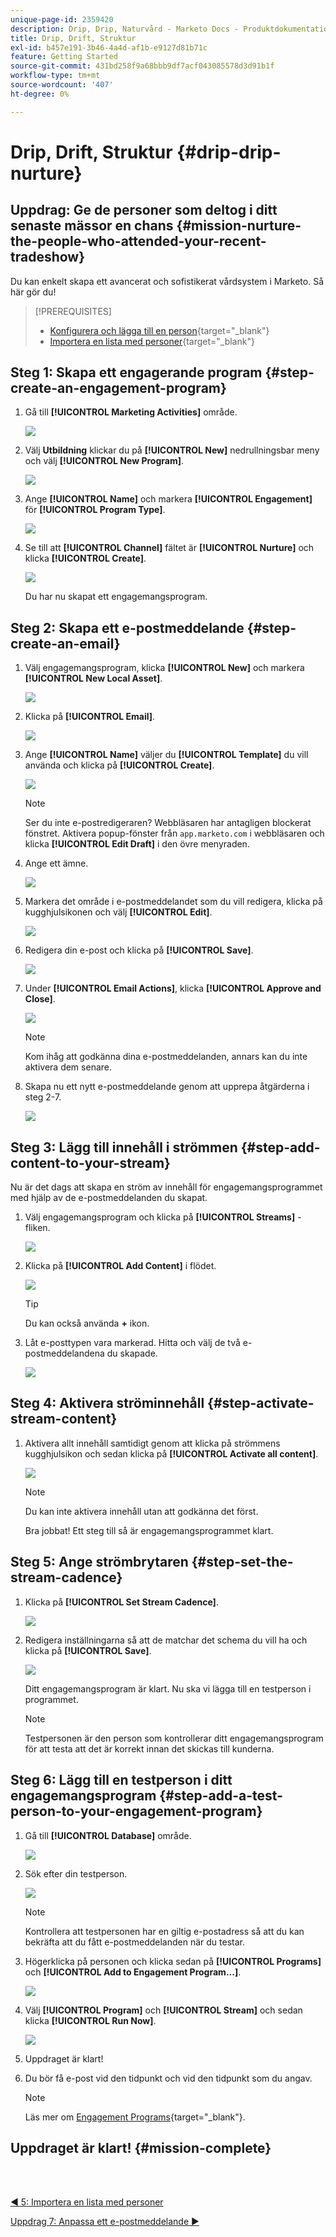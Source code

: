 ```yaml
---
unique-page-id: 2359420
description: Drip, Drip, Naturvård - Marketo Docs - Produktdokumentation
title: Drip, Drift, Struktur
exl-id: b457e191-3b46-4a4d-af1b-e9127d81b71c
feature: Getting Started
source-git-commit: 431bd258f9a68bbb9df7acf043085578d3d91b1f
workflow-type: tm+mt
source-wordcount: '407'
ht-degree: 0%

---
```


# Drip, Drift, Struktur {#drip-drip-nurture}

## Uppdrag: Ge de personer som deltog i ditt senaste mässor en chans {#mission-nurture-the-people-who-attended-your-recent-tradeshow}

Du kan enkelt skapa ett avancerat och sofistikerat vårdsystem i Marketo. Så här gör du!

>[!PREREQUISITES]
>
>* [Konfigurera och lägga till en person](/help/marketo/getting-started/quick-wins/get-set-up-and-add-a-person.md){target="_blank"}
>* [Importera en lista med personer](/help/marketo/getting-started/quick-wins/import-a-list-of-people.md){target="_blank"}

## Steg 1: Skapa ett engagerande program {#step-create-an-engagement-program}

1. Gå till **[!UICONTROL Marketing Activities]** område.

   ![](assets/drip-drip-nurture-1.png)

1. Välj **Utbildning** klickar du på **[!UICONTROL New]** nedrullningsbar meny och välj **[!UICONTROL New Program]**.

   ![](assets/drip-drip-nurture-2.png)

1. Ange **[!UICONTROL Name]** och markera **[!UICONTROL Engagement]** för **[!UICONTROL Program Type]**.

   ![](assets/drip-drip-nurture-3.png)

1. Se till att **[!UICONTROL Channel]** fältet är **[!UICONTROL Nurture]** och klicka **[!UICONTROL Create]**.

   ![](assets/drip-drip-nurture-4.png)

   Du har nu skapat ett engagemangsprogram.

## Steg 2: Skapa ett e-postmeddelande {#step-create-an-email}

1. Välj engagemangsprogram, klicka **[!UICONTROL New]** och markera **[!UICONTROL New Local Asset]**.

   ![](assets/drip-drip-nurture-5.png)

1. Klicka på **[!UICONTROL Email]**.

   ![](assets/drip-drip-nurture-6.png)

1. Ange **[!UICONTROL Name]** väljer du **[!UICONTROL Template]** du vill använda och klicka på **[!UICONTROL Create]**.

   ![](assets/drip-drip-nurture-7.png)

   >[!NOTE]
   >
   >Ser du inte e-postredigeraren? Webbläsaren har antagligen blockerat fönstret. Aktivera popup-fönster från `app.marketo.com` i webbläsaren och klicka **[!UICONTROL Edit Draft]** i den övre menyraden.

1. Ange ett ämne.

   ![](assets/drip-drip-nurture-8.png)

1. Markera det område i e-postmeddelandet som du vill redigera, klicka på kugghjulsikonen och välj **[!UICONTROL Edit]**.

   ![](assets/drip-drip-nurture-9.png)

1. Redigera din e-post och klicka på **[!UICONTROL Save]**.

   ![](assets/drip-drip-nurture-10.png)

1. Under **[!UICONTROL Email Actions]**, klicka **[!UICONTROL Approve and Close]**.

   ![](assets/drip-drip-nurture-11.png)

   >[!NOTE]
   >
   >Kom ihåg att godkänna dina e-postmeddelanden, annars kan du inte aktivera dem senare.

1. Skapa nu ett nytt e-postmeddelande genom att upprepa åtgärderna i steg 2-7.

   ![](assets/drip-drip-nurture-12.png)

## Steg 3: Lägg till innehåll i strömmen {#step-add-content-to-your-stream}

Nu är det dags att skapa en ström av innehåll för engagemangsprogrammet med hjälp av de e-postmeddelanden du skapat.

1. Välj engagemangsprogram och klicka på **[!UICONTROL Streams]** -fliken.

   ![](assets/drip-drip-nurture-13.png)

1. Klicka på **[!UICONTROL Add Content]** i flödet.

   ![](assets/drip-drip-nurture-14.png)

   >[!TIP]
   >
   >Du kan också använda **+** ikon.

1. Låt e-posttypen vara markerad. Hitta och välj de två e-postmeddelandena du skapade.

   ![](assets/drip-drip-nurture-15.png)

## Steg 4: Aktivera ströminnehåll {#step-activate-stream-content}

1. Aktivera allt innehåll samtidigt genom att klicka på strömmens kugghjulsikon och sedan klicka på **[!UICONTROL Activate all content]**.

   ![](assets/drip-drip-nurture-16.png)

   >[!NOTE]
   >
   >Du kan inte aktivera innehåll utan att godkänna det först.

   Bra jobbat! Ett steg till så är engagemangsprogrammet klart.

## Steg 5: Ange strömbrytaren {#step-set-the-stream-cadence}

1. Klicka på **[!UICONTROL Set Stream Cadence]**.

   ![](assets/drip-drip-nurture-17.png)

1. Redigera inställningarna så att de matchar det schema du vill ha och klicka på **[!UICONTROL Save]**.

   ![](assets/drip-drip-nurture-18.png)

   Ditt engagemangsprogram är klart. Nu ska vi lägga till en testperson i programmet.

   >[!NOTE]
   >
   >Testpersonen är den person som kontrollerar ditt engagemangsprogram för att testa att det är korrekt innan det skickas till kunderna.

## Steg 6: Lägg till en testperson i ditt engagemangsprogram {#step-add-a-test-person-to-your-engagement-program}

1. Gå till **[!UICONTROL Database]** område.

   ![](assets/drip-drip-nurture-19.png)

1. Sök efter din testperson.

   ![](assets/drip-drip-nurture-20.png)

   >[!NOTE]
   >
   >Kontrollera att testpersonen har en giltig e-postadress så att du kan bekräfta att du fått e-postmeddelanden när du testar.

1. Högerklicka på personen och klicka sedan på **[!UICONTROL Programs]** och **[!UICONTROL Add to Engagement Program...]**.

   ![](assets/drip-drip-nurture-21.png)

1. Välj **[!UICONTROL Program]** och **[!UICONTROL Stream]** och sedan klicka **[!UICONTROL Run Now]**.

   ![](assets/drip-drip-nurture-22.png)

1. Uppdraget är klart!

1. Du bör få e-post vid den tidpunkt och vid den tidpunkt som du angav.

   >[!NOTE]
   >
   >Läs mer om [Engagement Programs](/help/marketo/product-docs/email-marketing/drip-nurturing/creating-an-engagement-program/understanding-engagement-programs.md){target="_blank"}.

## Uppdraget är klart! {#mission-complete}

<br> 

[◄ 5: Importera en lista med personer](/help/marketo/getting-started/quick-wins/import-a-list-of-people.md)

[Uppdrag 7: Anpassa ett e-postmeddelande ►](/help/marketo/getting-started/quick-wins/personalize-an-email.md)
